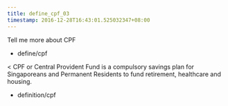 ```yaml
---
title: define_cpf_03
timestamp: 2016-12-28T16:43:01.525032347+08:00
---
```


Tell me more about CPF
* define/cpf

< CPF or Central Provident Fund is a compulsory savings plan for Singaporeans and Permanent Residents to fund retirement, healthcare and housing.
* definition/cpf
